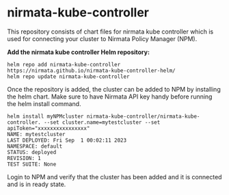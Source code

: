 # nirmata-kube-controller
This repository consists of chart files for nirmata kube controller which is used for connecting your cluster to Nirmata Policy Manager (NPM). 

**Add the nirmata kube controller Helm repository:**

```console
helm repo add nirmata-kube-controller https://nirmata.github.io/nirmata-kube-controller-helm/
helm repo update nirmata-kube-controller
```

Once the repository is added, the cluster can be added to NPM by installing the helm chart. Make sure to have Nirmata API key handy before running the helm install command. 

```console
helm install myNPMcluster nirmata-kube-controller/nirmata-kube-controller. --set cluster.name=mytestcluster --set apiToken="xxxxxxxxxxxxxxxx"
NAME: mytestcluster
LAST DEPLOYED: Fri Sep  1 00:02:11 2023
NAMESPACE: default
STATUS: deployed
REVISION: 1
TEST SUITE: None

```
Login to NPM and verify that the cluster has been added and it is connected and is in ready state.
